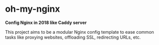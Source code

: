 # oh-my-nginx

**Config Nginx in 2018 like Caddy server**

This project aims to be a modular Nginx config template to ease common tasks like proxying websites, offloading SSL, redirecting URLs, etc.

